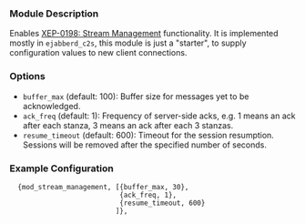 ### Module Description
Enables [XEP-0198: Stream Management](http://xmpp.org/extensions/xep-0198.html) functionality. It is implemented mostly in `ejabberd_c2s`, this module is just a "starter", to supply configuration values to new client connections.

### Options

* `buffer_max` (default: 100): Buffer size for messages yet to be acknowledged.
* `ack_freq` (default: 1): Frequency of server-side acks, e.g. 1 means an ack after each stanza, 3 means an ack after each 3 stanzas.
* `resume_timeout` (default: 600): Timeout for the session resumption. Sessions will be removed after the specified number of seconds.

### Example Configuration

```
  {mod_stream_management, [{buffer_max, 30},
                           {ack_freq, 1},
                           {resume_timeout, 600}
                          ]},
```

